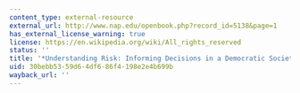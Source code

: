 ```yaml
---
content_type: external-resource
external_url: http://www.nap.edu/openbook.php?record_id=5138&page=1
has_external_license_warning: true
license: https://en.wikipedia.org/wiki/All_rights_reserved
status: ''
title: '*Understanding Risk: Informing Decisions in a Democratic Society*'
uid: 30bebb53-59d6-4df6-86f4-198e2e4b699b
wayback_url: ''
---
```

